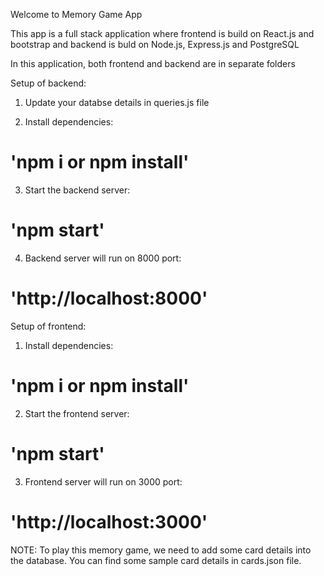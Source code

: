 Welcome to Memory Game App

This app is a full stack application where frontend is build on React.js and bootstrap and backend is buld on Node.js, Express.js and PostgreSQL

In this application, both frontend and backend are in separate folders

Setup of backend:

1. Update your databse details in queries.js file

2. Install dependencies:

# 'npm i or npm install'

3. Start the backend server:

# 'npm start'

4. Backend server will run on 8000 port:

# 'http://localhost:8000'

Setup of frontend:

1. Install dependencies:

# 'npm i or npm install'

2. Start the frontend server:

# 'npm start'

3. Frontend server will run on 3000 port:

# 'http://localhost:3000'

NOTE: To play this memory game, we need to add some card details into the database. You can find some sample card details in cards.json file.

